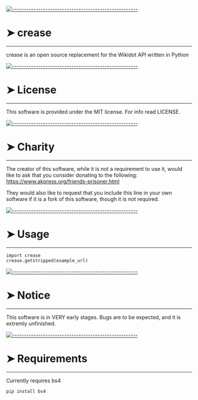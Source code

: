 <!-- ⚠️ This README has been generated from the file(s) "blueprint.md" ⚠️-->
[![-----------------------------------------------------](https://raw.githubusercontent.com/andreasbm/readme/master/assets/lines/colored.png)](#crease)

# ➤ crease
-------
crease is an open source replacement for the Wikidot API written in Python


[![-----------------------------------------------------](https://raw.githubusercontent.com/andreasbm/readme/master/assets/lines/colored.png)](#license)

# ➤ License
-------
This software is provided under the MIT license. For info read LICENSE.


[![-----------------------------------------------------](https://raw.githubusercontent.com/andreasbm/readme/master/assets/lines/colored.png)](#charity)

# ➤ Charity
-------
The creator of this software, while it is not a requirement to use it, would like to ask that you consider donating to the following:
https://www.akpress.org/friends-prisoner.html

They would also like to request that you include this line in your own software if it is a fork of this software, though it is not required.


[![-----------------------------------------------------](https://raw.githubusercontent.com/andreasbm/readme/master/assets/lines/colored.png)](#usage)

# ➤ Usage
-------
```
import crease
crease.getstripped(example_url)
```


[![-----------------------------------------------------](https://raw.githubusercontent.com/andreasbm/readme/master/assets/lines/colored.png)](#notice)

# ➤ Notice
-------
This software is in VERY early stages. Bugs are to be expected, and it is extremly unfinished.


[![-----------------------------------------------------](https://raw.githubusercontent.com/andreasbm/readme/master/assets/lines/colored.png)](#requirements)

# ➤ Requirements
-------
Currently requires bs4
```
pip install bs4
```
